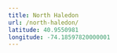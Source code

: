 ```yaml
---
title: North Haledon
url: /north-haledon/
latitude: 40.9550981
longitude: -74.18597820000001
---
```

